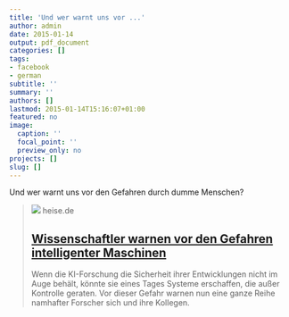 ```yaml
---
title: 'Und wer warnt uns vor ...'
author: admin
date: 2015-01-14
output: pdf_document
categories: []
tags:
- facebook
- german
subtitle: ''
summary: ''
authors: []
lastmod: 2015-01-14T15:16:07+01:00
featured: no
image:
  caption: ''
  focal_point: ''
  preview_only: no
projects: []
slug: []
---
```

Und wer warnt uns vor den Gefahren durch dumme Menschen?
> [![](https://heise.cloudimg.io/bound/1200x1200/q85.png-lossy-85.webp-lossy-85.foil1/_www-heise-de_/imgs/18/1/4/1/5/1/4/4/KI-461dd704415dcba9.jpeg)](http://www.heise.de/newsticker/meldung/Wissenschaftler-warnen-vor-den-Gefahren-intelligenter-Maschinen-2517207.html)
> heise.de
> ## [Wissenschaftler warnen vor den Gefahren intelligenter Maschinen](http://www.heise.de/newsticker/meldung/Wissenschaftler-warnen-vor-den-Gefahren-intelligenter-Maschinen-2517207.html)
>
>Wenn die KI-Forschung die Sicherheit ihrer Entwicklungen nicht im Auge behält, könnte sie eines Tages Systeme erschaffen, die außer Kontrolle geraten. Vor dieser Gefahr warnen nun eine ganze Reihe namhafter Forscher sich und ihre Kollegen.

